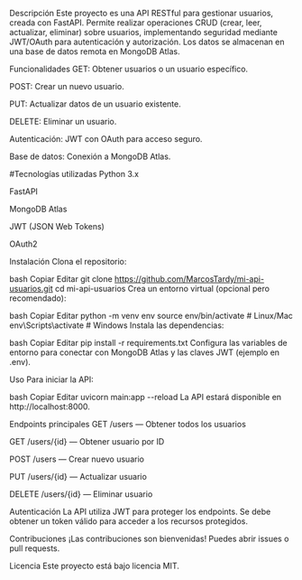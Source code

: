 Descripción
Este proyecto es una API RESTful para gestionar usuarios, creada con FastAPI. Permite realizar operaciones CRUD (crear, leer, actualizar, eliminar) sobre usuarios, implementando seguridad mediante JWT/OAuth para autenticación y autorización. Los datos se almacenan en una base de datos remota en MongoDB Atlas.

Funcionalidades
GET: Obtener usuarios o un usuario específico.

POST: Crear un nuevo usuario.

PUT: Actualizar datos de un usuario existente.

DELETE: Eliminar un usuario.

Autenticación: JWT con OAuth para acceso seguro.

Base de datos: Conexión a MongoDB Atlas.

#Tecnologías utilizadas
Python 3.x

FastAPI

MongoDB Atlas

JWT (JSON Web Tokens)

OAuth2

Instalación
Clona el repositorio:

bash
Copiar
Editar
git clone https://github.com/MarcosTardy/mi-api-usuarios.git
cd mi-api-usuarios
Crea un entorno virtual (opcional pero recomendado):

bash
Copiar
Editar
python -m venv env
source env/bin/activate  # Linux/Mac
env\Scripts\activate     # Windows
Instala las dependencias:

bash
Copiar
Editar
pip install -r requirements.txt
Configura las variables de entorno para conectar con MongoDB Atlas y las claves JWT (ejemplo en .env).

Uso
Para iniciar la API:

bash
Copiar
Editar
uvicorn main:app --reload
La API estará disponible en http://localhost:8000.

Endpoints principales
GET /users — Obtener todos los usuarios

GET /users/{id} — Obtener usuario por ID

POST /users — Crear nuevo usuario

PUT /users/{id} — Actualizar usuario

DELETE /users/{id} — Eliminar usuario

Autenticación
La API utiliza JWT para proteger los endpoints. Se debe obtener un token válido para acceder a los recursos protegidos.

Contribuciones
¡Las contribuciones son bienvenidas! Puedes abrir issues o pull requests.

Licencia
Este proyecto está bajo licencia MIT.
